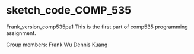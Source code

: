 # sketch_code_COMP_535
Frank_version_comp535pa1
This is the first part of comp535 programming assignment.

Group members:
Frank Wu
Dennis Kuang
